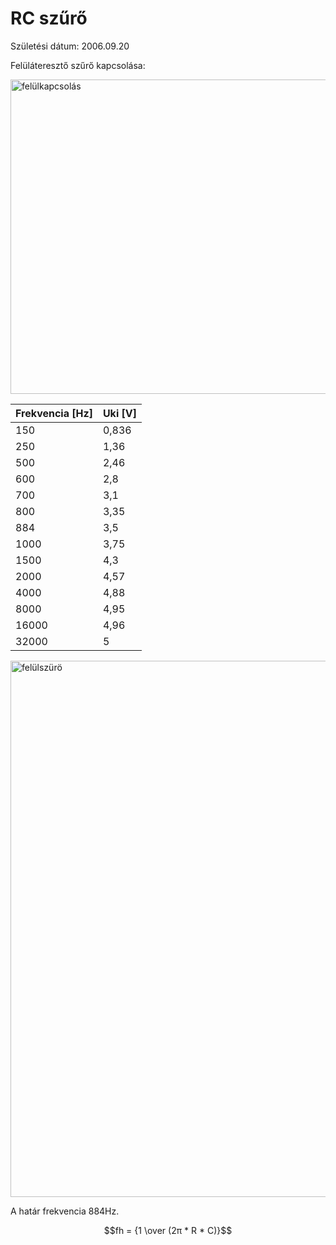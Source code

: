# RC szűrő

Születési dátum: 2006.09.20

Felüláteresztő szűrő kapcsolása:

<img width="858" height="503" alt="felülkapcsolás" src="https://github.com/user-attachments/assets/bc18c8c6-310c-4508-8f35-f6e494a98a77" />

| Frekvencia [Hz] | Uki [V] |       
|----------|-------------|      
150 | 0,836 |      
250 | 1,36 |      
500 | 2,46 |       
600 | 2,8 |      
700 |	3,1 |     
800 |	3,35 |     
884 |	3,5 |      
1000 |	3,75 |      
1500 |	4,3 |       
2000 |	4,57 |      
4000 |	4,88 |      
8000 |	4,95 |      
16000 |	4,96 |      
32000 |	5 |     

<img width="1918" height="858" alt="felülszürö" src="https://github.com/user-attachments/assets/fd603268-05b7-4170-be22-2f873af7ef50" />

A határ frekvencia 884Hz.

$$fh = {1 \over (2π * R * C)}$$

